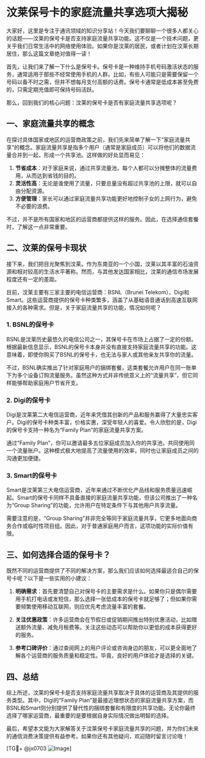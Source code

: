# 汶莱保号卡的家庭流量共享选项大揭秘

大家好，这里是专注于通讯领域的知识分享站！今天我们要聊聊一个很多人都关心的话题——汶莱的保号卡是否支持家庭流量共享功能。这不仅是一个技术问题，更关乎我们日常生活中的网络使用体验。如果你是汶莱的居民，或者计划在汶莱长期居住，那么这篇文章绝对值得一读！

首先，让我们来了解一下什么是保号卡。保号卡是一种维持手机号码激活状态的服务，通常适用于那些不经常使用手机的人群。比如，有些人可能只是需要保留一个号码以备不时之需，但并不想每月支付高额的话费。保号卡通常是低成本甚至免费的，只需定期充值即可保持号码活跃。

那么，回到我们的核心问题：汶莱的保号卡是否有家庭流量共享选项呢？

## 一、家庭流量共享的概念

在探讨具体国家或地区的运营商政策之前，我们先来简单了解一下“家庭流量共享”的概念。家庭流量共享是指多个用户（通常是家庭成员）可以将他们的数据流量合并到一起，形成一个共享池。这样做的好处显而易见：

1. **节省成本**：对于家庭来说，通过共享流量池，每个人都可以分摊整体的流量费用，从而达到省钱的目的。
2. **灵活性高**：无论是谁使用了流量，只要总量没有超过共享池的上限，就可以自由分配资源。
3. **方便管理**：家长可以通过家庭流量共享功能更好地控制子女的上网行为，避免不必要的浪费。

不过，并不是所有国家和地区的运营商都提供这样的服务。因此，在选择通信套餐时，了解这一点非常重要。

## 二、汶莱的保号卡现状

接下来，我们把目光聚焦到汶莱。作为东南亚的一个小国，汶莱以其丰富的石油资源和相对较高的生活水平著称。然而，与其他发达国家相比，汶莱的通信市场发展程度还有一定的差距。

目前，汶莱主要有三家主要的电信运营商：BSNL（Brunei Telekom）、Digi和Smart。这些运营商提供的保号卡种类繁多，涵盖了从基础语音通话到高速互联网接入的各种需求。但是，关于家庭流量共享的功能，情况如何呢？

### 1. BSNL的保号卡

BSNL是汶莱历史最悠久的电信公司之一，其保号卡在市场上占据了一定的份额。根据最新信息显示，BSNL的保号卡本身并没有直接支持家庭流量共享的功能。这意味着，即使你购买了BSNL的保号卡，也无法与家人或其他亲友共享你的流量。

不过，BSNL确实推出了针对家庭用户的捆绑套餐，这类套餐允许用户在同一账单下为多个设备订购流量服务。虽然这种方式并非传统意义上的“流量共享”，但它同样能够帮助家庭用户节省开支。

### 2. Digi的保号卡

Digi是汶莱第二大电信运营商，近年来凭借其创新的产品和服务赢得了大量忠实客户。Digi的保号卡种类丰富，价格实惠，深受年轻人的喜爱。令人欣慰的是，Digi的保号卡支持一种名为“Family Plan”的家庭流量共享方案。

通过“Family Plan”，你可以邀请最多五位家庭成员加入你的共享池，共同使用同一个流量账户。这种模式极大地提高了流量使用的效率，同时也让家庭成员之间的沟通更加便捷。

### 3. Smart的保号卡

Smart是汶莱第三大电信运营商，近年来通过不断优化产品线和服务质量迅速崛起。Smart的保号卡同样不具备直接的家庭流量共享功能，但该公司推出了一种名为“Group Sharing”的功能，允许用户在特定条件下与其他用户共享流量。

需要注意的是，“Group Sharing”并非完全等同于家庭流量共享，它更多地面向商务合作或临时性项目组。因此，对于普通家庭用户而言，这项功能的实际价值有限。

## 三、如何选择合适的保号卡？

既然不同的运营商提供了不同的解决方案，那么我们应该如何选择最适合自己的保号卡呢？以下是一些实用的小建议：

1. **明确需求**：首先要清楚自己对保号卡的主要需求是什么。如果你只是偶尔需要用手机打电话或发短信，那么选择一张低成本的保号卡就足够了；但如果你需要频繁使用移动互联网，则应优先考虑流量丰富的套餐。

2. **关注优惠政策**：许多运营商会在节假日或促销期间推出特别优惠活动，比如赠送额外流量、减免月租费等。关注这些动态可以帮助你以更低的成本获得更好的服务。

3. **参考口碑评价**：通过查阅网上的用户评论或咨询身边的朋友，可以更全面地了解各个运营商的服务质量和稳定性。毕竟，良好的用户体验才是选择的关键。

## 四、总结

综上所述，汶莱的保号卡是否支持家庭流量共享取决于具体的运营商及其提供的服务类型。其中，Digi的“Family Plan”是最接近理想状态的家庭流量共享方案，而BSNL和Smart则分别提供了替代性的捆绑套餐和有限度的共享功能。无论你最终选择了哪家运营商，最重要的是要根据自身实际情况做出明智的选择。

最后，希望本文能为大家解答关于汶莱保号卡家庭流量共享的问题，并为你们未来的通信消费决策提供有益参考。如果你还有其他疑问，欢迎随时留言讨论哦！

[TG💪+ @jx0703 ![Image](https://github.com/user-attachments/assets/dbca1d08-cadb-493c-b0ec-ad6f7a83f270)]